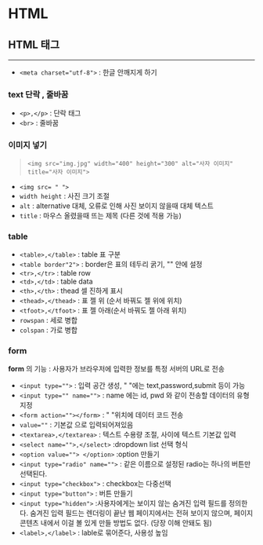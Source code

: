 # HTML

## HTML 태그

---

- `<meta charset="utf-8">` : 한글 안깨지게 하기

### **text 단락 , 줄바꿈**

- `<p>,</p>` : 단락 태그
- `<br>` : 줄바꿈

### **이미지 넣기**

> `<img src="img.jpg" width="400" height="300" alt="사자 이미지" title="사자 이미지">`

- `<img src= " ">`
- `width height` : 사진 크기 조절
- `alt` : alternative 대체, 오류로 인해 사진 보이지 않을때 대체 텍스트
- `title` : 마우스 올렸을때 뜨는 제목 (다른 것에 적용 가능)

### **table**

- `<table>,</table>` : table 표 구분
- `<table border"2">` : border은 표의 테두리 굵기, "" 안에 설정
- `<tr>,</tr>` : table row
- `<td>,</td>` : table data
- `<th>,</th>` : thead 셀 진하게 표시
- `<thead>,</thead>` : 표 젤 위 (순서 바꿔도 젤 위에 위치)
- `<tfoot>,</tfoot>` : 표 젤 아래(순서 바꿔도 젤 아래 위치)
- `rowspan` : 세로 병합
- `colspan` : 가로 병합

### **form**

**form** 의 기능 : 사용자가 브라우저에 입력한 정보를 특정 서버의 URL로 전송

- `<input type="">` : 입력 공간 생성, " "에는 text,password,submit 등이 가능
- `<input type="" name="">` : name 에는 id, pwd 와 같이 전송할 데이터의 유형 지정
- `<form action=""></form>` : " "위치에 데이터 코드 전송
- `value=""` : 기본값 으로 입력되어져있음
- `<textarea>,</textarea>` : 텍스트 수용량 조절, 사이에 텍스트 기본값 입력
- `<select name="">,</select>` :dropdown list 선택 형식
- `<option value=""> </option>` :option 만들기
- `<input type="radio" name="">` : 같은 이름으로 설정된 radio는 하나의 버튼만 선택된다.
- `<input type="checkbox">` : checkbox는 다중선택
- `<input type="button">` : 버튼 만들기
- `<input type="hidden">` :사용자에게는 보이지 않는 숨겨진 입력 필드를 정의한다.
  숨겨진 입력 필드는 렌더링이 끝난 웹 페이지에서는 전혀 보이지 않으며, 페이지 콘텐츠 내에서 이걸 볼 있게 만들 방법도 없다. (당장 이해 안돼도 됨)
- `<label>,</label>` : lable로 묶어준다, 사용성 높임
